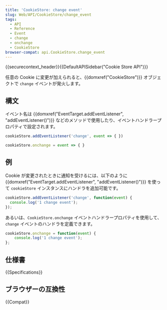 ```yaml
---
title: 'CookieStore: change event'
slug: Web/API/CookieStore/change_event
tags:
  - API
  - Reference
  - Event
  - change
  - onchange
  - CookieStore
browser-compat: api.CookieStore.change_event
---
```

{{securecontext_header}}{{DefaultAPISidebar("Cookie Store API")}}

任意の Cookie に変更が加えられると、{{domxref("CookieStore")}} オブジェクトで `change` イベントが発火します。

## 構文

イベント名は {{domxref("EventTarget.addEventListener", "addEventListener()")}} などのメソッドで使用したり、イベントハンドラープロパティで設定されます。

```js
cookieStore.addEventListener('change', event => { })

cookieStore.onchange = event => { }
```

## 例

Cookie が変更されたときに通知を受けるには、以下のように {{domxref("EventTarget.addEventListener", "addEventListener()")}} を使って `cookieStore` インスタンスにハンドラを追加可能です。

```js
cookieStore.addEventListener('change', function(event) {
  console.log('1 change event');
});
```

あるいは、`CookieStore.onchange` イベントハンドラープロパティを使用して、`change` イベントのハンドラを定義できます。

```js
cookieStore.onchange = function(event) {
    console.log('1 change event');
};
```

## 仕様書

{{Specifications}}

## ブラウザーの互換性

{{Compat}}
